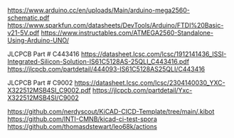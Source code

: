 https://www.arduino.cc/en/uploads/Main/arduino-mega2560-schematic.pdf
https://www.sparkfun.com/datasheets/DevTools/Arduino/FTDI%20Basic-v21-5V.pdf
https://www.instructables.com/ATMEGA2560-Standalone-Using-Arduino-UNO/

JLCPCB Part # C443416 
https://datasheet.lcsc.com/lcsc/1912141436_ISSI-Integrated-Silicon-Solution-IS61C5128AS-25QLI_C443416.pdf
https://jlcpcb.com/partdetail/444093-IS61C5128AS25QLI/C443416

JLCPCB Part # C9002
https://datasheet.lcsc.com/lcsc/2304140030_YXC-X322512MSB4SI_C9002.pdf
https://jlcpcb.com/partdetail/Yxc-X322512MSB4SI/C9002

https://github.com/nerdyscout/KiCAD-CICD-Template/tree/main/.kibot
https://github.com/INTI-CMNB/kicad-ci-test-spora
https://github.com/thomasdstewart/leo68k/actions


